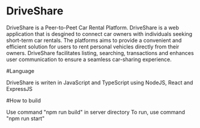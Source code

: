 # DriveShare

DriveShare is a Peer-to-Peet Car Rental Platform. DriveShare is a web application that is desgined to connect car owners with individuals seeking short-term car rentals. The platforms aims to provide a convenient and efficient solution for users to rent personal vehicles directly from their owners. DriveShare facilitates listing, searching, transactions and enhances user communication to ensure a seamless car-sharing experience.

#Language

DriveShare is writen in JavaScript and TypeScript using NodeJS, React and ExpressJS

#How to build

Use command "npm run build" in server directory
To run, use command "npm run start"
